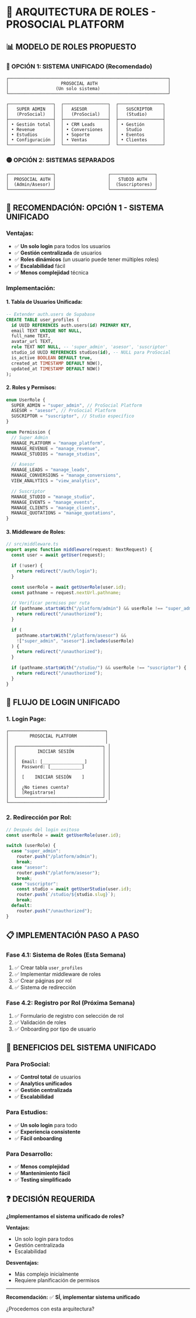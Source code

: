 # 🎯 ARQUITECTURA DE ROLES - PROSOCIAL PLATFORM

## 📊 **MODELO DE ROLES PROPUESTO**

### **🔴 OPCIÓN 1: SISTEMA UNIFICADO (Recomendado)**

```
┌─────────────────────────────────────────────────────────────┐
│                    PROSOCIAL AUTH                           │
│                  (Un solo sistema)                          │
└─────────────────────────────────────────────────────────────┘

┌─────────────────┐  ┌─────────────────┐  ┌─────────────────┐
│   SUPER ADMIN   │  │   ASESOR        │  │   SUSCRIPTOR    │
│   (ProSocial)   │  │   (ProSocial)   │  │   (Studio)      │
├─────────────────┤  ├─────────────────┤  ├─────────────────┤
│ • Gestión total │  │ • CRM Leads     │  │ • Gestión       │
│ • Revenue       │  │ • Conversiones  │  │   Studio        │
│ • Estudios      │  │ • Soporte       │  │ • Eventos       │
│ • Configuración │  │ • Ventas        │  │ • Clientes      │
└─────────────────┘  └─────────────────┘  └─────────────────┘
```

### **🟡 OPCIÓN 2: SISTEMAS SEPARADOS**

```
┌─────────────────┐                    ┌─────────────────┐
│  PROSOCIAL AUTH │                    │   STUDIO AUTH   │
│  (Admin/Asesor) │                    │  (Suscriptores) │
└─────────────────┘                    └─────────────────┘
```

## 🎯 **RECOMENDACIÓN: OPCIÓN 1 - SISTEMA UNIFICADO**

### **Ventajas:**

- ✅ **Un solo login** para todos los usuarios
- ✅ **Gestión centralizada** de usuarios
- ✅ **Roles dinámicos** (un usuario puede tener múltiples roles)
- ✅ **Escalabilidad** fácil
- ✅ **Menos complejidad** técnica

### **Implementación:**

#### **1. Tabla de Usuarios Unificada:**

```sql
-- Extender auth.users de Supabase
CREATE TABLE user_profiles (
  id UUID REFERENCES auth.users(id) PRIMARY KEY,
  email TEXT UNIQUE NOT NULL,
  full_name TEXT,
  avatar_url TEXT,
  role TEXT NOT NULL, -- 'super_admin', 'asesor', 'suscriptor'
  studio_id UUID REFERENCES studios(id), -- NULL para ProSocial
  is_active BOOLEAN DEFAULT true,
  created_at TIMESTAMP DEFAULT NOW(),
  updated_at TIMESTAMP DEFAULT NOW()
);
```

#### **2. Roles y Permisos:**

```typescript
enum UserRole {
  SUPER_ADMIN = "super_admin", // ProSocial Platform
  ASESOR = "asesor", // ProSocial Platform
  SUSCRIPTOR = "suscriptor", // Studio específico
}

enum Permission {
  // Super Admin
  MANAGE_PLATFORM = "manage_platform",
  MANAGE_REVENUE = "manage_revenue",
  MANAGE_STUDIOS = "manage_studios",

  // Asesor
  MANAGE_LEADS = "manage_leads",
  MANAGE_CONVERSIONS = "manage_conversions",
  VIEW_ANALYTICS = "view_analytics",

  // Suscriptor
  MANAGE_STUDIO = "manage_studio",
  MANAGE_EVENTS = "manage_events",
  MANAGE_CLIENTS = "manage_clients",
  MANAGE_QUOTATIONS = "manage_quotations",
}
```

#### **3. Middleware de Roles:**

```typescript
// src/middleware.ts
export async function middleware(request: NextRequest) {
  const user = await getUser(request);

  if (!user) {
    return redirect("/auth/login");
  }

  const userRole = await getUserRole(user.id);
  const pathname = request.nextUrl.pathname;

  // Verificar permisos por ruta
  if (pathname.startsWith("/platform/admin") && userRole !== "super_admin") {
    return redirect("/unauthorized");
  }

  if (
    pathname.startsWith("/platform/asesor") &&
    !["super_admin", "asesor"].includes(userRole)
  ) {
    return redirect("/unauthorized");
  }

  if (pathname.startsWith("/studio/") && userRole !== "suscriptor") {
    return redirect("/unauthorized");
  }
}
```

## 🚀 **FLUJO DE LOGIN UNIFICADO**

### **1. Login Page:**

```
┌─────────────────────────────────────┐
│        PROSOCIAL PLATFORM           │
│                                     │
│  ┌─────────────────────────────────┐ │
│  │        INICIAR SESIÓN           │ │
│  │                                 │ │
│  │  Email: [________________]      │ │
│  │  Password: [____________]       │ │
│  │                                 │ │
│  │  [    INICIAR SESIÓN    ]       │ │
│  │                                 │ │
│  │  ¿No tienes cuenta?             │ │
│  │  [Registrarse]                  │ │
│  └─────────────────────────────────┘ │
└─────────────────────────────────────┘
```

### **2. Redirección por Rol:**

```typescript
// Después del login exitoso
const userRole = await getUserRole(user.id);

switch (userRole) {
  case "super_admin":
    router.push("/platform/admin");
    break;
  case "asesor":
    router.push("/platform/asesor");
    break;
  case "suscriptor":
    const studio = await getUserStudio(user.id);
    router.push(`/studio/${studio.slug}`);
    break;
  default:
    router.push("/unauthorized");
}
```

## 📋 **IMPLEMENTACIÓN PASO A PASO**

### **Fase 4.1: Sistema de Roles (Esta Semana)**

1. ✅ Crear tabla `user_profiles`
2. ✅ Implementar middleware de roles
3. ✅ Crear páginas por rol
4. ✅ Sistema de redirección

### **Fase 4.2: Registro por Rol (Próxima Semana)**

1. ✅ Formulario de registro con selección de rol
2. ✅ Validación de roles
3. ✅ Onboarding por tipo de usuario

## 🎯 **BENEFICIOS DEL SISTEMA UNIFICADO**

### **Para ProSocial:**

- ✅ **Control total** de usuarios
- ✅ **Analytics unificados**
- ✅ **Gestión centralizada**
- ✅ **Escalabilidad**

### **Para Estudios:**

- ✅ **Un solo login** para todo
- ✅ **Experiencia consistente**
- ✅ **Fácil onboarding**

### **Para Desarrollo:**

- ✅ **Menos complejidad**
- ✅ **Mantenimiento fácil**
- ✅ **Testing simplificado**

## ❓ **DECISIÓN REQUERIDA**

**¿Implementamos el sistema unificado de roles?**

**Ventajas:**

- Un solo login para todos
- Gestión centralizada
- Escalabilidad

**Desventajas:**

- Más complejo inicialmente
- Requiere planificación de permisos

---

**Recomendación:** ✅ **SÍ, implementar sistema unificado**

¿Procedemos con esta arquitectura?
